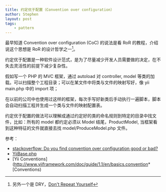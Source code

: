 ```yaml
---
title: 约定优于配置（Convention over configuration）
author: Stephen
layout: post
tags:
    - pattern
---
```

最早知道 Convention over configuration (CoC) 的说法是看 RoR 的教程，介绍说这个思想是 RoR 的设计哲学之一[^dry]。

[^dry]: 另外一个是 DRY，[Don't Repeat Yourself](http://en.wikipedia.org/wiki/Don%27t_Repeat_Yourself)

约定优于配置是一种软件设计范式，是为了尽量减少开发人员需要做的决定，在不失去灵活性的前提下减少复杂性。
<!--more-->

假如写一个 PHP 的 MVC 框架，通过 autoload 对 controller, model 等类的加载。可以扫描整个工程目录；可以在某文件中将类与文件的映射写好，像 yii main.php 中的 import 项；

在以前的公司中也使用过这样的框架，每次手写好新类后手动执行一遍脚本，脚本会自动扫描工程并生成一个类与文件的映射配置表。

约定优于配置的做法可以理解成通过约定好的类的命名规则到特定的目录中找文件，比如：所有的 model 都约定必须以 Model 结尾，ProductModel, 当框架看到这种特征的文件就直接去找 model/ProduceModel.php 文件。


参考：

* [stackoverflow: Do you find convention over configuration good or bad?](http://stackoverflow.com/questions/1166539/do-you-find-convention-over-configuration-good-or-bad)
* [YiiBase.php](https://github.com/yiisoft/yii/blob/c3dc6a11964acb8042ee0f58bd21785640d87572/framework/YiiBase.php)
* [Yii Conventions](http://www.yiiframework.com/doc/guide/1.1/en/basics.convention* [Conventions)
